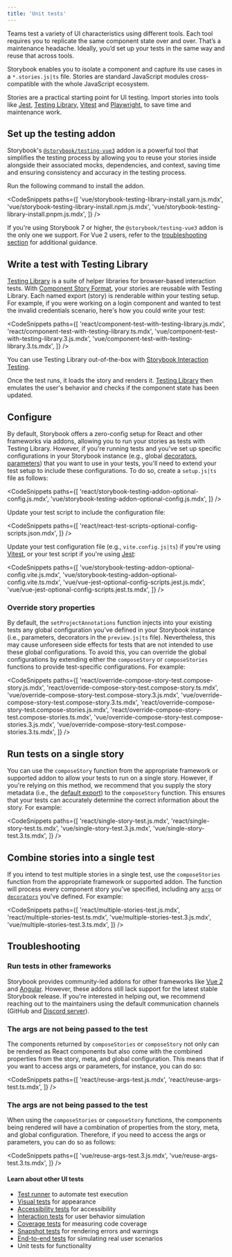 ```yaml
---
title: 'Unit tests'
---
```


Teams test a variety of UI characteristics using different tools. Each tool requires you to replicate the same component state over and over. That’s a maintenance headache. Ideally, you’d set up your tests in the same way and reuse that across tools.

Storybook enables you to isolate a component and capture its use cases in a `*.stories.js|ts` file. Stories are standard JavaScript modules cross-compatible with the whole JavaScript ecosystem.

Stories are a practical starting point for UI testing. Import stories into tools like [Jest](https://jestjs.io/), [Testing Library](https://testing-library.com/), [Vitest](https://vitest.dev/) and [Playwright](https://playwright.dev/), to save time and maintenance work.

<IfRenderer renderer='vue'>

## Set up the testing addon

Storybook's [`@storybook/testing-vue3`](https://storybook.js.org/addons/@storybook/testing-vue3/) addon is a powerful tool that simplifies the testing process by allowing you to reuse your stories inside alongside their associated mocks, dependencies, and context, saving time and ensuring consistency and accuracy in the testing process.

Run the following command to install the addon.

<CodeSnippets
paths={[
'vue/storybook-testing-library-install.yarn.js.mdx',
'vue/storybook-testing-library-install.npm.js.mdx',
'vue/storybook-testing-library-install.pnpm.js.mdx',
]}
/>

<Callout variant="info">

If you're using Storybook 7 or higher, the `@storybook/testing-vue3` addon is the only one we support. For Vue 2 users, refer to the [troubleshooting section](#troubleshooting) for additional guidance.

</Callout>

</IfRenderer>

## Write a test with Testing Library

[Testing Library](https://testing-library.com/) is a suite of helper libraries for browser-based interaction tests. With [Component Story Format](../api/csf.md), your stories are reusable with Testing Library. Each named export (story) is renderable within your testing setup. For example, if you were working on a login component and wanted to test the invalid credentials scenario, here's how you could write your test:

<CodeSnippets
paths={[
'react/component-test-with-testing-library.js.mdx',
'react/component-test-with-testing-library.ts.mdx',
'vue/component-test-with-testing-library.3.js.mdx',
'vue/component-test-with-testing-library.3.ts.mdx',
]}
/>

<Callout variant="info" icon="💡">

You can use Testing Library out-of-the-box with [Storybook Interaction Testing](./interaction-testing.md).

</Callout>

Once the test runs, it loads the story and renders it. [Testing Library](https://testing-library.com/) then emulates the user's behavior and checks if the component state has been updated.

## Configure

By default, Storybook offers a zero-config setup for React and other frameworks via addons, allowing you to run your stories as tests with Testing Library. However, if you're running tests and you've set up specific configurations in your Storybook instance (e.g., global [decorators](../writing-stories/decorators.md#global-decorators), [parameters](../writing-stories/parameters.md#global-parameters)) that you want to use in your tests, you'll need to extend your test setup to include these configurations. To do so, create a `setup.js|ts` file as follows:

<CodeSnippets
paths={[
'react/storybook-testing-addon-optional-config.js.mdx',
'vue/storybook-testing-addon-optional-config.js.mdx',
]}
/>

<IfRenderer renderer='react'>

Update your test script to include the configuration file:

<CodeSnippets
paths={[
'react/react-test-scripts-optional-config-scripts.json.mdx',
]}
/>

</IfRenderer>

<IfRenderer renderer='vue'>

Update your test configuration file (e.g., `vite.config.js|ts`) if you're using [Vitest](https://vitest.dev/), or your test script if you're using [Jest](https://jestjs.io/):

<CodeSnippets
paths={[
'vue/storybook-testing-addon-optional-config.vite.js.mdx',
'vue/storybook-testing-addon-optional-config.vite.ts.mdx',
'vue/vue-jest-optional-config-scripts.jest.js.mdx',
'vue/vue-jest-optional-config-scripts.jest.ts.mdx',
]}
/>

</IfRenderer>

### Override story properties

By default, the `setProjectAnnotations` function injects into your existing tests any global configuration you've defined in your Storybook instance (i.e., parameters, decorators in the `preview.js|ts` file). Nevertheless, this may cause unforeseen side effects for tests that are not intended to use these global configurations. To avoid this, you can override the global configurations by extending either the `composeStory` or `composeStories` functions to provide test-specific configurations. For example:

<CodeSnippets
paths={[
'react/override-compose-story-test.compose-story.js.mdx',
'react/override-compose-story-test.compose-story.ts.mdx',
'vue/override-compose-story-test.compose-story.3.js.mdx',
'vue/override-compose-story-test.compose-story.3.ts.mdx',
'react/override-compose-story-test.compose-stories.js.mdx',
'react/override-compose-story-test.compose-stories.ts.mdx',
'vue/override-compose-story-test.compose-stories.3.js.mdx',
'vue/override-compose-story-test.compose-stories.3.ts.mdx',
]}
/>

## Run tests on a single story

You can use the `composeStory` function from the appropriate framework or supported addon to allow your tests to run on a single story. However, if you're relying on this method, we recommend that you supply the story metadata (i.e., the [default export](../writing-stories/index.md#default-export)) to the `composeStory` function. This ensures that your tests can accurately determine the correct information about the story. For example:

<CodeSnippets
paths={[
'react/single-story-test.js.mdx',
'react/single-story-test.ts.mdx',
'vue/single-story-test.3.js.mdx',
'vue/single-story-test.3.ts.mdx',
]}
/>

## Combine stories into a single test

If you intend to test multiple stories in a single test, use the `composeStories` function from the appropriate framework or supported addon. The function will process every component story you've specified, including any [`args`](../writing-stories/args.md) or [`decorators`](../writing-stories/decorators.md) you've defined. For example:

<CodeSnippets
paths={[
'react/multiple-stories-test.js.mdx',
'react/multiple-stories-test.ts.mdx',
'vue/multiple-stories-test.3.js.mdx',
'vue/multiple-stories-test.3.ts.mdx',
]}
/>

## Troubleshooting

### Run tests in other frameworks

Storybook provides community-led addons for other frameworks like [Vue 2](https://storybook.js.org/addons/@storybook/testing-vue) and [Angular](https://storybook.js.org/addons/@storybook/testing-angular). However, these addons still lack support for the latest stable Storybook release. If you're interested in helping out, we recommend reaching out to the maintainers using the default communication channels (GitHub and [Discord server](https://discord.com/channels/486522875931656193/839297503446695956)).

<IfRenderer renderer='react'>

### The args are not being passed to the test

The components returned by `composeStories` or `composeStory` not only can be rendered as React components but also come with the combined properties from the story, meta, and global configuration. This means that if you want to access args or parameters, for instance, you can do so:

<CodeSnippets
paths={[
'react/reuse-args-test.js.mdx',
'react/reuse-args-test.ts.mdx',
]}
/>

</IfRenderer>

<IfRenderer renderer='vue'>

### The args are not being passed to the test

When using the `composeStories` or `composeStory` functions, the components being rendered will have a combination of properties from the story, meta, and global configuration. Therefore, if you need to access the args or parameters, you can do so as follows:

<CodeSnippets
paths={[
'vue/reuse-args-test.3.js.mdx',
'vue/reuse-args-test.3.ts.mdx',
]}
/>

</IfRenderer>

#### Learn about other UI tests

- [Test runner](./test-runner.md) to automate test execution
- [Visual tests](./visual-testing.md) for appearance
- [Accessibility tests](./accessibility-testing.md) for accessibility
- [Interaction tests](./interaction-testing.md) for user behavior simulation
- [Coverage tests](./test-coverage.md) for measuring code coverage
- [Snapshot tests](./snapshot-testing.md) for rendering errors and warnings
- [End-to-end tests](./stories-in-end-to-end-tests.md) for simulating real user scenarios
- Unit tests for functionality
